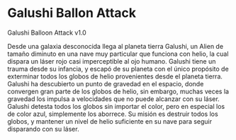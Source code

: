 # Galushi Ballon Attack
 Galushi Balloon Attack v1.0
 
Desde una galaxia desconocida llega al planeta tierra Galushi, un Alien de tamaño diminuto en una nave muy particular que funciona con helio, la cual dispara un láser rojo casi imperceptible al ojo humano. Galushi tiene un trauma desde su infancia, y escapó de su planeta con el único propósito de exterminar todos los globos de helio provenientes desde el planeta tierra. Galushi ha descubierto un punto de gravedad en el espacio, donde convergen gran parte de los globos de helio, sin embargo, muchas veces la gravedad los impulsa a velocidades que no puede alcanzar con su láser.
Galushi detesta todos los globos sin importar el color, pero en especial los de color azul, simplemente los aborrece. Su misión es destruir todos los globos, y mantener un nivel de helio suficiente en su nave para seguir disparando con su láser.
